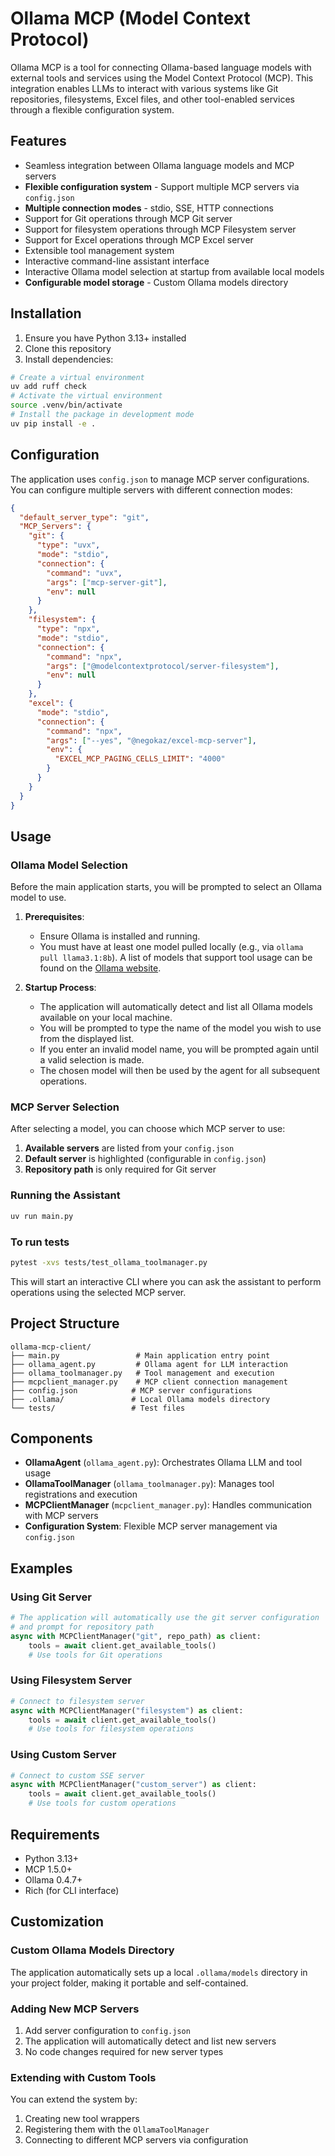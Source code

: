 # Ollama MCP (Model Context Protocol)

Ollama MCP is a tool for connecting Ollama-based language models with external tools and services using the Model Context Protocol (MCP). This integration enables LLMs to interact with various systems like Git repositories, filesystems, Excel files, and other tool-enabled services through a flexible configuration system.

## Features

- Seamless integration between Ollama language models and MCP servers
- **Flexible configuration system** - Support multiple MCP servers via `config.json`
- **Multiple connection modes** - stdio, SSE, HTTP connections
- Support for Git operations through MCP Git server
- Support for filesystem operations through MCP Filesystem server
- Support for Excel operations through MCP Excel server
- Extensible tool management system
- Interactive command-line assistant interface
- Interactive Ollama model selection at startup from available local models
- **Configurable model storage** - Custom Ollama models directory

## Installation

1. Ensure you have Python 3.13+ installed
2. Clone this repository
3. Install dependencies:

```bash
# Create a virtual environment
uv add ruff check
# Activate the virtual environment
source .venv/bin/activate
# Install the package in development mode
uv pip install -e .
```

## Configuration

The application uses `config.json` to manage MCP server configurations. You can configure multiple servers with different connection modes:

```json
{
  "default_server_type": "git",
  "MCP_Servers": {
    "git": {
      "type": "uvx",
      "mode": "stdio",
      "connection": {
        "command": "uvx",
        "args": ["mcp-server-git"],
        "env": null
      }
    },
    "filesystem": {
      "type": "npx",
      "mode": "stdio",
      "connection": {
        "command": "npx",
        "args": ["@modelcontextprotocol/server-filesystem"],
        "env": null
      }
    },
    "excel": {
      "mode": "stdio",
      "connection": {
        "command": "npx",
        "args": ["--yes", "@negokaz/excel-mcp-server"],
        "env": {
          "EXCEL_MCP_PAGING_CELLS_LIMIT": "4000"
        }
      }
    }
  }
}
```

## Usage

### Ollama Model Selection

Before the main application starts, you will be prompted to select an Ollama model to use.

1.  **Prerequisites**:
    *   Ensure Ollama is installed and running.
    *   You must have at least one model pulled locally (e.g., via `ollama pull llama3.1:8b`). A list of models that support tool usage can be found on the [Ollama website](https://ollama.com/search?c=tools).

2.  **Startup Process**:
    *   The application will automatically detect and list all Ollama models available on your local machine.
    *   You will be prompted to type the name of the model you wish to use from the displayed list.
    *   If you enter an invalid model name, you will be prompted again until a valid selection is made.
    *   The chosen model will then be used by the agent for all subsequent operations.

### MCP Server Selection

After selecting a model, you can choose which MCP server to use:

1. **Available servers** are listed from your `config.json`
2. **Default server** is highlighted (configurable in `config.json`)
3. **Repository path** is only required for Git server

### Running the Assistant

```bash
uv run main.py
```

### To run tests
```bash
pytest -xvs tests/test_ollama_toolmanager.py
```

This will start an interactive CLI where you can ask the assistant to perform operations using the selected MCP server.

## Project Structure

```
ollama-mcp-client/
├── main.py                 # Main application entry point
├── ollama_agent.py         # Ollama agent for LLM interaction
├── ollama_toolmanager.py   # Tool management and execution
├── mcpclient_manager.py    # MCP client connection management
├── config.json            # MCP server configurations
├── .ollama/               # Local Ollama models directory
└── tests/                 # Test files
```

## Components

- **OllamaAgent** (`ollama_agent.py`): Orchestrates Ollama LLM and tool usage
- **OllamaToolManager** (`ollama_toolmanager.py`): Manages tool registrations and execution
- **MCPClientManager** (`mcpclient_manager.py`): Handles communication with MCP servers
- **Configuration System**: Flexible MCP server management via `config.json`

## Examples

### Using Git Server
```python
# The application will automatically use the git server configuration
# and prompt for repository path
async with MCPClientManager("git", repo_path) as client:
    tools = await client.get_available_tools()
    # Use tools for Git operations
```

### Using Filesystem Server
```python
# Connect to filesystem server
async with MCPClientManager("filesystem") as client:
    tools = await client.get_available_tools()
    # Use tools for filesystem operations
```

### Using Custom Server
```python
# Connect to custom SSE server
async with MCPClientManager("custom_server") as client:
    tools = await client.get_available_tools()
    # Use tools for custom operations
```

## Requirements

- Python 3.13+
- MCP 1.5.0+
- Ollama 0.4.7+
- Rich (for CLI interface)

## Customization

### Custom Ollama Models Directory
The application automatically sets up a local `.ollama/models` directory in your project folder, making it portable and self-contained.

### Adding New MCP Servers
1. Add server configuration to `config.json`
2. The application will automatically detect and list new servers
3. No code changes required for new server types

### Extending with Custom Tools
You can extend the system by:
1. Creating new tool wrappers
2. Registering them with the `OllamaToolManager`
3. Connecting to different MCP servers via configuration


